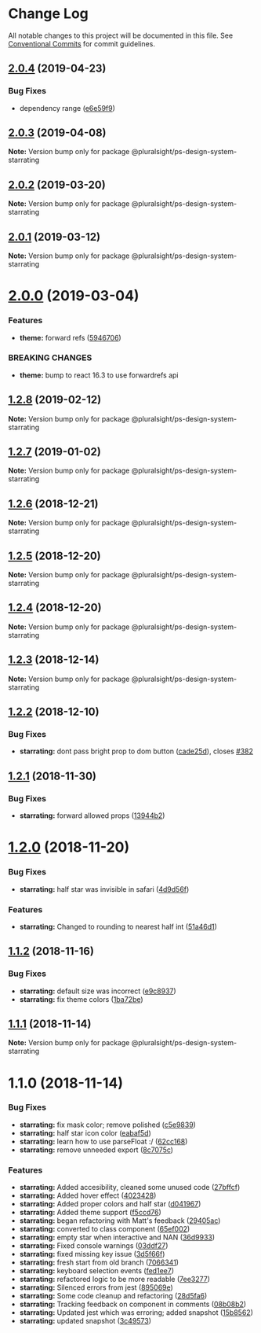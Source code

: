 # Change Log

All notable changes to this project will be documented in this file.
See [Conventional Commits](https://conventionalcommits.org) for commit guidelines.

## [2.0.4](https://github.com/pluralsight/design-system/compare/@pluralsight/ps-design-system-starrating@2.0.3...@pluralsight/ps-design-system-starrating@2.0.4) (2019-04-23)


### Bug Fixes

* dependency range ([e6e59f9](https://github.com/pluralsight/design-system/commit/e6e59f9))





## [2.0.3](https://github.com/pluralsight/design-system/compare/@pluralsight/ps-design-system-starrating@2.0.2...@pluralsight/ps-design-system-starrating@2.0.3) (2019-04-08)

**Note:** Version bump only for package @pluralsight/ps-design-system-starrating





## [2.0.2](https://github.com/pluralsight/design-system/compare/@pluralsight/ps-design-system-starrating@2.0.1...@pluralsight/ps-design-system-starrating@2.0.2) (2019-03-20)

**Note:** Version bump only for package @pluralsight/ps-design-system-starrating





## [2.0.1](https://github.com/pluralsight/design-system/compare/@pluralsight/ps-design-system-starrating@2.0.0...@pluralsight/ps-design-system-starrating@2.0.1) (2019-03-12)

**Note:** Version bump only for package @pluralsight/ps-design-system-starrating





# [2.0.0](https://github.com/pluralsight/design-system/compare/@pluralsight/ps-design-system-starrating@1.2.8...@pluralsight/ps-design-system-starrating@2.0.0) (2019-03-04)


### Features

* **theme:** forward refs ([5946706](https://github.com/pluralsight/design-system/commit/5946706))


### BREAKING CHANGES

* **theme:** bump to react 16.3 to use forwardrefs api





## [1.2.8](https://github.com/pluralsight/design-system/compare/@pluralsight/ps-design-system-starrating@1.2.7...@pluralsight/ps-design-system-starrating@1.2.8) (2019-02-12)

**Note:** Version bump only for package @pluralsight/ps-design-system-starrating





## [1.2.7](https://github.com/pluralsight/design-system/compare/@pluralsight/ps-design-system-starrating@1.2.6...@pluralsight/ps-design-system-starrating@1.2.7) (2019-01-02)

**Note:** Version bump only for package @pluralsight/ps-design-system-starrating





## [1.2.6](https://github.com/pluralsight/design-system/compare/@pluralsight/ps-design-system-starrating@1.2.5...@pluralsight/ps-design-system-starrating@1.2.6) (2018-12-21)

**Note:** Version bump only for package @pluralsight/ps-design-system-starrating





## [1.2.5](https://github.com/pluralsight/design-system/compare/@pluralsight/ps-design-system-starrating@1.2.3...@pluralsight/ps-design-system-starrating@1.2.5) (2018-12-20)

**Note:** Version bump only for package @pluralsight/ps-design-system-starrating





## [1.2.4](https://github.com/pluralsight/design-system/compare/@pluralsight/ps-design-system-starrating@1.2.3...@pluralsight/ps-design-system-starrating@1.2.4) (2018-12-20)

**Note:** Version bump only for package @pluralsight/ps-design-system-starrating





## [1.2.3](https://github.com/pluralsight/design-system/compare/@pluralsight/ps-design-system-starrating@1.2.2...@pluralsight/ps-design-system-starrating@1.2.3) (2018-12-14)

**Note:** Version bump only for package @pluralsight/ps-design-system-starrating





## [1.2.2](https://github.com/pluralsight/design-system/compare/@pluralsight/ps-design-system-starrating@1.2.1...@pluralsight/ps-design-system-starrating@1.2.2) (2018-12-10)


### Bug Fixes

* **starrating:** dont pass bright prop to dom button ([cade25d](https://github.com/pluralsight/design-system/commit/cade25d)), closes [#382](https://github.com/pluralsight/design-system/issues/382)





## [1.2.1](https://github.com/pluralsight/design-system/compare/@pluralsight/ps-design-system-starrating@1.2.0...@pluralsight/ps-design-system-starrating@1.2.1) (2018-11-30)


### Bug Fixes

* **starrating:** forward allowed props ([13944b2](https://github.com/pluralsight/design-system/commit/13944b2))





# [1.2.0](https://github.com/pluralsight/design-system/compare/@pluralsight/ps-design-system-starrating@1.1.2...@pluralsight/ps-design-system-starrating@1.2.0) (2018-11-20)


### Bug Fixes

* **starrating:** half star was invisible in safari ([4d9d56f](https://github.com/pluralsight/design-system/commit/4d9d56f))


### Features

* **starrating:** Changed to rounding to nearest half int ([51a46d1](https://github.com/pluralsight/design-system/commit/51a46d1))





## [1.1.2](https://github.com/pluralsight/design-system/compare/@pluralsight/ps-design-system-starrating@1.1.1...@pluralsight/ps-design-system-starrating@1.1.2) (2018-11-16)


### Bug Fixes

* **starrating:** default size was incorrect ([e9c8937](https://github.com/pluralsight/design-system/commit/e9c8937))
* **starrating:** fix theme colors ([1ba72be](https://github.com/pluralsight/design-system/commit/1ba72be))





## [1.1.1](https://github.com/pluralsight/design-system/compare/@pluralsight/ps-design-system-starrating@1.1.0...@pluralsight/ps-design-system-starrating@1.1.1) (2018-11-14)

**Note:** Version bump only for package @pluralsight/ps-design-system-starrating





# 1.1.0 (2018-11-14)


### Bug Fixes

* **starrating:** fix mask color; remove polished ([c5e9839](https://github.com/pluralsight/design-system/commit/c5e9839))
* **starrating:** half star icon color ([eabaf5d](https://github.com/pluralsight/design-system/commit/eabaf5d))
* **starrating:** learn how to use parseFloat :/ ([62cc168](https://github.com/pluralsight/design-system/commit/62cc168))
* **starrating:** remove unneeded export ([8c7075c](https://github.com/pluralsight/design-system/commit/8c7075c))


### Features

* **starrating:** Added accesibility, cleaned some unused code ([27bffcf](https://github.com/pluralsight/design-system/commit/27bffcf))
* **starrating:** Added hover effect ([4023428](https://github.com/pluralsight/design-system/commit/4023428))
* **starrating:** Added proper colors and half star ([d041967](https://github.com/pluralsight/design-system/commit/d041967))
* **starrating:** Added theme support ([f5ccd76](https://github.com/pluralsight/design-system/commit/f5ccd76))
* **starrating:** began refactoring with Matt's feedback ([29405ac](https://github.com/pluralsight/design-system/commit/29405ac))
* **starrating:** converted to class component ([65ef002](https://github.com/pluralsight/design-system/commit/65ef002))
* **starrating:** empty star when interactive and NAN ([36d9933](https://github.com/pluralsight/design-system/commit/36d9933))
* **starrating:** Fixed console warnings ([03ddf27](https://github.com/pluralsight/design-system/commit/03ddf27))
* **starrating:** fixed missing key issue ([3d5f66f](https://github.com/pluralsight/design-system/commit/3d5f66f))
* **starrating:** fresh start from old branch ([7066341](https://github.com/pluralsight/design-system/commit/7066341))
* **starrating:** keyboard selection events ([fed1ee7](https://github.com/pluralsight/design-system/commit/fed1ee7))
* **starrating:** refactored logic to be more readable ([7ee3277](https://github.com/pluralsight/design-system/commit/7ee3277))
* **starrating:** Silenced errors from jest ([895069e](https://github.com/pluralsight/design-system/commit/895069e))
* **starrating:** Some code cleanup and refactoring ([28d5fa6](https://github.com/pluralsight/design-system/commit/28d5fa6))
* **starrating:** Tracking feedback on component in comments ([08b08b2](https://github.com/pluralsight/design-system/commit/08b08b2))
* **starrating:** Updated jest which was erroring; added snapshot ([15b8562](https://github.com/pluralsight/design-system/commit/15b8562))
* **starrating:** updated snapshot ([3c49573](https://github.com/pluralsight/design-system/commit/3c49573))
